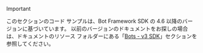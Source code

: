 > [!Important]
> このセクションのコード サンプルは、Bot Framework SDK の 4.6 以降のバージョンに基づいています。 以前のバージョンのドキュメントをお探しの場合は、ドキュメントのリソース フォルダーにある「[Bots - v3 SDK](~/resources/bot-v3/bots-overview.md)」セクションを参照してください。
